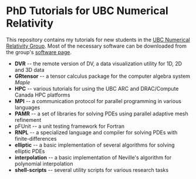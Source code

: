 PhD Tutorials for UBC Numerical Relativity
==========================================

This repository contains my tutorials for new students in the [UBC
Numerical Relativity Group](http://laplace.physics.ubc.ca).  Most of the
necessary software can be downloaded from the group's [software
page](http://laplace.physics.ubc.ca/Group/Software.html).

* **DVR** -- the remote version of DV, a data visualization utility for 1D, 2D and 3D data
* **GRtensor** -- a tensor calculus package for the computer algebra system *Maple*
* **HPC** -- various tutorials for using the UBC ARC and DRAC/Compute Canada HPC platforms
* **MPI** -- a communication protocol for parallel programming in various languages
* **PAMR** -- a set of libraries for solving PDEs using parallel adaptive mesh refinement
* pFUnit -- a unit testing framework for Fortran
* **RNPL** -- a specialized language and compiler for solving PDEs with finite-differences
* **elliptic** -- a basic implementation of several algorithms for solving elliptic PDEs  
* **interpolation** -- a basic implementation of Neville's algorithm for polynomial interpolation
* **shell-scripts** -- several utility scripts for various research tasks
 
